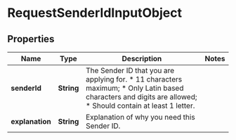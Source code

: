 
# RequestSenderIdInputObject

## Properties
Name | Type | Description | Notes
------------ | ------------- | ------------- | -------------
**senderId** | **String** | The Sender ID that you are applying for. *   11 characters maximum; *   Only Latin based characters and digits are allowed; *   Should contain at least 1 letter.  | 
**explanation** | **String** | Explanation of why you need this Sender ID. | 



